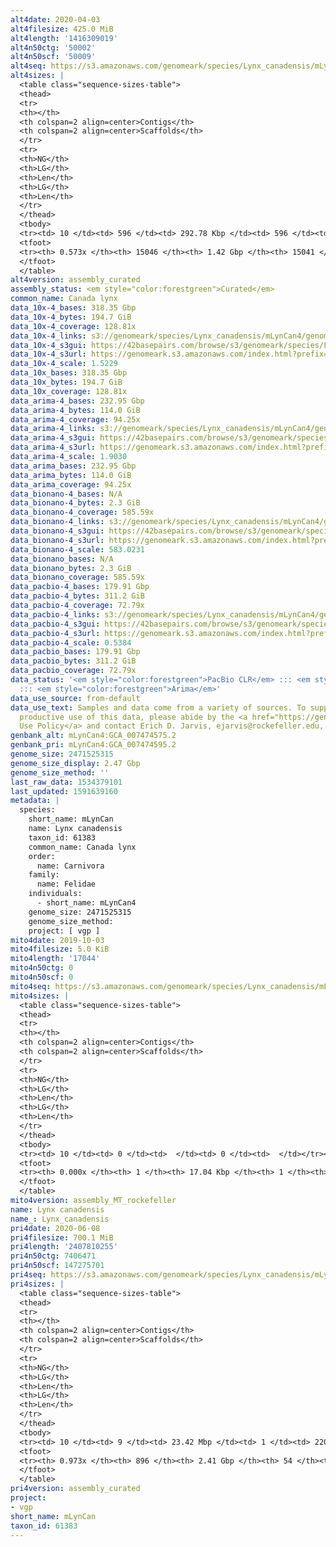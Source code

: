 ```yaml
---
alt4date: 2020-04-03
alt4filesize: 425.0 MiB
alt4length: '1416309019'
alt4n50ctg: '50002'
alt4n50scf: '50009'
alt4seq: https://s3.amazonaws.com/genomeark/species/Lynx_canadensis/mLynCan4/assembly_curated/mLynCan4.alt.cur.20200403.fasta.gz
alt4sizes: |
  <table class="sequence-sizes-table">
  <thead>
  <tr>
  <th></th>
  <th colspan=2 align=center>Contigs</th>
  <th colspan=2 align=center>Scaffolds</th>
  </tr>
  <tr>
  <th>NG</th>
  <th>LG</th>
  <th>Len</th>
  <th>LG</th>
  <th>Len</th>
  </tr>
  </thead>
  <tbody>
  <tr><td> 10 </td><td> 596 </td><td> 292.78 Kbp </td><td> 596 </td><td> 292.78 Kbp </td></tr><tr><td> 20 </td><td> 1679 </td><td> 186.71 Kbp </td><td> 1679 </td><td> 186.71 Kbp </td></tr><tr><td> 30 </td><td> 3328 </td><td> 123.20 Kbp </td><td> 3327 </td><td> 123.27 Kbp </td></tr><tr><td> 40 </td><td> 5802 </td><td> 82.03 Kbp </td><td> 5801 </td><td> 82.06 Kbp </td></tr><tr style="background-color:#cccccc;"><td> 50 </td><td> 9660 </td><td> 50.00 Kbp </td><td> 9657 </td><td> 50.01 Kbp </td></tr><tr><td> 60 </td><td> 0 </td><td>  </td><td> 0 </td><td>  </td></tr><tr><td> 70 </td><td> 0 </td><td>  </td><td> 0 </td><td>  </td></tr><tr><td> 80 </td><td> 0 </td><td>  </td><td> 0 </td><td>  </td></tr><tr><td> 90 </td><td> 0 </td><td>  </td><td> 0 </td><td>  </td></tr><tr><td> 100 </td><td> 0 </td><td>  </td><td> 0 </td><td>  </td></tr></tbody>
  <tfoot>
  <tr><th> 0.573x </th><th> 15046 </th><th> 1.42 Gbp </th><th> 15041 </th><th> 1.42 Gbp </th></tr>
  </tfoot>
  </table>
alt4version: assembly_curated
assembly_status: <em style="color:forestgreen">Curated</em>
common_name: Canada lynx
data_10x-4_bases: 318.35 Gbp
data_10x-4_bytes: 194.7 GiB
data_10x-4_coverage: 128.81x
data_10x-4_links: s3://genomeark/species/Lynx_canadensis/mLynCan4/genomic_data/10x/<br>
data_10x-4_s3gui: https://42basepairs.com/browse/s3/genomeark/species/Lynx_canadensis/mLynCan4/genomic_data/10x/
data_10x-4_s3url: https://genomeark.s3.amazonaws.com/index.html?prefix=species/Lynx_canadensis/mLynCan4/genomic_data/10x/
data_10x-4_scale: 1.5229
data_10x_bases: 318.35 Gbp
data_10x_bytes: 194.7 GiB
data_10x_coverage: 128.81x
data_arima-4_bases: 232.95 Gbp
data_arima-4_bytes: 114.0 GiB
data_arima-4_coverage: 94.25x
data_arima-4_links: s3://genomeark/species/Lynx_canadensis/mLynCan4/genomic_data/arima/<br>
data_arima-4_s3gui: https://42basepairs.com/browse/s3/genomeark/species/Lynx_canadensis/mLynCan4/genomic_data/arima/
data_arima-4_s3url: https://genomeark.s3.amazonaws.com/index.html?prefix=species/Lynx_canadensis/mLynCan4/genomic_data/arima/
data_arima-4_scale: 1.9030
data_arima_bases: 232.95 Gbp
data_arima_bytes: 114.0 GiB
data_arima_coverage: 94.25x
data_bionano-4_bases: N/A
data_bionano-4_bytes: 2.3 GiB
data_bionano-4_coverage: 585.59x
data_bionano-4_links: s3://genomeark/species/Lynx_canadensis/mLynCan4/genomic_data/bionano/<br>
data_bionano-4_s3gui: https://42basepairs.com/browse/s3/genomeark/species/Lynx_canadensis/mLynCan4/genomic_data/bionano/
data_bionano-4_s3url: https://genomeark.s3.amazonaws.com/index.html?prefix=species/Lynx_canadensis/mLynCan4/genomic_data/bionano/
data_bionano-4_scale: 583.0231
data_bionano_bases: N/A
data_bionano_bytes: 2.3 GiB
data_bionano_coverage: 585.59x
data_pacbio-4_bases: 179.91 Gbp
data_pacbio-4_bytes: 311.2 GiB
data_pacbio-4_coverage: 72.79x
data_pacbio-4_links: s3://genomeark/species/Lynx_canadensis/mLynCan4/genomic_data/pacbio/<br>
data_pacbio-4_s3gui: https://42basepairs.com/browse/s3/genomeark/species/Lynx_canadensis/mLynCan4/genomic_data/pacbio/
data_pacbio-4_s3url: https://genomeark.s3.amazonaws.com/index.html?prefix=species/Lynx_canadensis/mLynCan4/genomic_data/pacbio/
data_pacbio-4_scale: 0.5384
data_pacbio_bases: 179.91 Gbp
data_pacbio_bytes: 311.2 GiB
data_pacbio_coverage: 72.79x
data_status: '<em style="color:forestgreen">PacBio CLR</em> ::: <em style="color:forestgreen">10x</em>
  ::: <em style="color:forestgreen">Arima</em>'
data_use_source: from-default
data_use_text: Samples and data come from a variety of sources. To support fair and
  productive use of this data, please abide by the <a href="https://genome10k.soe.ucsc.edu/data-use-policies/">Data
  Use Policy</a> and contact Erich D. Jarvis, ejarvis@rockefeller.edu, with any questions.
genbank_alt: mLynCan4:GCA_007474575.2
genbank_pri: mLynCan4:GCA_007474595.2
genome_size: 2471525315
genome_size_display: 2.47 Gbp
genome_size_method: ''
last_raw_data: 1534379101
last_updated: 1591639160
metadata: |
  species:
    short_name: mLynCan
    name: Lynx canadensis
    taxon_id: 61383
    common_name: Canada lynx
    order:
      name: Carnivora
    family:
      name: Felidae
    individuals:
      - short_name: mLynCan4
    genome_size: 2471525315
    genome_size_method:
    project: [ vgp ]
mito4date: 2019-10-03
mito4filesize: 5.0 KiB
mito4length: '17044'
mito4n50ctg: 0
mito4n50scf: 0
mito4seq: https://s3.amazonaws.com/genomeark/species/Lynx_canadensis/mLynCan4/assembly_MT_rockefeller/mLynCan4.MT.20191003.fasta.gz
mito4sizes: |
  <table class="sequence-sizes-table">
  <thead>
  <tr>
  <th></th>
  <th colspan=2 align=center>Contigs</th>
  <th colspan=2 align=center>Scaffolds</th>
  </tr>
  <tr>
  <th>NG</th>
  <th>LG</th>
  <th>Len</th>
  <th>LG</th>
  <th>Len</th>
  </tr>
  </thead>
  <tbody>
  <tr><td> 10 </td><td> 0 </td><td>  </td><td> 0 </td><td>  </td></tr><tr><td> 20 </td><td> 0 </td><td>  </td><td> 0 </td><td>  </td></tr><tr><td> 30 </td><td> 0 </td><td>  </td><td> 0 </td><td>  </td></tr><tr><td> 40 </td><td> 0 </td><td>  </td><td> 0 </td><td>  </td></tr><tr style="background-color:#cccccc;"><td> 50 </td><td> 0 </td><td style="background-color:#ff8888;">  </td><td> 0 </td><td style="background-color:#ff8888;">  </td></tr><tr><td> 60 </td><td> 0 </td><td>  </td><td> 0 </td><td>  </td></tr><tr><td> 70 </td><td> 0 </td><td>  </td><td> 0 </td><td>  </td></tr><tr><td> 80 </td><td> 0 </td><td>  </td><td> 0 </td><td>  </td></tr><tr><td> 90 </td><td> 0 </td><td>  </td><td> 0 </td><td>  </td></tr><tr><td> 100 </td><td> 0 </td><td>  </td><td> 0 </td><td>  </td></tr></tbody>
  <tfoot>
  <tr><th> 0.000x </th><th> 1 </th><th> 17.04 Kbp </th><th> 1 </th><th> 17.04 Kbp </th></tr>
  </tfoot>
  </table>
mito4version: assembly_MT_rockefeller
name: Lynx canadensis
name_: Lynx_canadensis
pri4date: 2020-06-08
pri4filesize: 700.1 MiB
pri4length: '2407810255'
pri4n50ctg: 7406471
pri4n50scf: 147275701
pri4seq: https://s3.amazonaws.com/genomeark/species/Lynx_canadensis/mLynCan4/assembly_curated/mLynCan4.pri.cur.20200608.fasta.gz
pri4sizes: |
  <table class="sequence-sizes-table">
  <thead>
  <tr>
  <th></th>
  <th colspan=2 align=center>Contigs</th>
  <th colspan=2 align=center>Scaffolds</th>
  </tr>
  <tr>
  <th>NG</th>
  <th>LG</th>
  <th>Len</th>
  <th>LG</th>
  <th>Len</th>
  </tr>
  </thead>
  <tbody>
  <tr><td> 10 </td><td> 9 </td><td> 23.42 Mbp </td><td> 1 </td><td> 220.95 Mbp </td></tr><tr><td> 20 </td><td> 23 </td><td> 14.91 Mbp </td><td> 2 </td><td> 205.93 Mbp </td></tr><tr><td> 30 </td><td> 42 </td><td> 11.68 Mbp </td><td> 3 </td><td> 168.99 Mbp </td></tr><tr><td> 40 </td><td> 66 </td><td> 9.13 Mbp </td><td> 4 </td><td> 158.93 Mbp </td></tr><tr style="background-color:#cccccc;"><td> 50 </td><td> 97 </td><td style="background-color:#88ff88;"> 7.41 Mbp </td><td> 6 </td><td style="background-color:#88ff88;"> 147.28 Mbp </td></tr><tr><td> 60 </td><td> 136 </td><td> 5.66 Mbp </td><td> 8 </td><td> 139.83 Mbp </td></tr><tr><td> 70 </td><td> 188 </td><td> 3.86 Mbp </td><td> 10 </td><td> 115.72 Mbp </td></tr><tr><td> 80 </td><td> 270 </td><td> 2.37 Mbp </td><td> 12 </td><td> 93.55 Mbp </td></tr><tr><td> 90 </td><td> 421 </td><td> 1.10 Mbp </td><td> 15 </td><td> 69.07 Mbp </td></tr><tr><td> 100 </td><td> 0 </td><td>  </td><td> 0 </td><td>  </td></tr></tbody>
  <tfoot>
  <tr><th> 0.973x </th><th> 896 </th><th> 2.41 Gbp </th><th> 54 </th><th> 2.41 Gbp </th></tr>
  </tfoot>
  </table>
pri4version: assembly_curated
project:
- vgp
short_name: mLynCan
taxon_id: 61383
---
```

